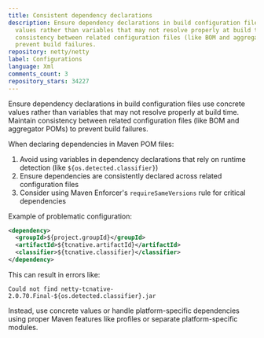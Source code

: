 ```yaml
---
title: Consistent dependency declarations
description: Ensure dependency declarations in build configuration files use concrete
  values rather than variables that may not resolve properly at build time. Maintain
  consistency between related configuration files (like BOM and aggregator POMs) to
  prevent build failures.
repository: netty/netty
label: Configurations
language: Xml
comments_count: 3
repository_stars: 34227
---
```


Ensure dependency declarations in build configuration files use concrete values rather than variables that may not resolve properly at build time. Maintain consistency between related configuration files (like BOM and aggregator POMs) to prevent build failures.

When declaring dependencies in Maven POM files:

1. Avoid using variables in dependency declarations that rely on runtime detection (like `${os.detected.classifier}`)
2. Ensure dependencies are consistently declared across related configuration files
3. Consider using Maven Enforcer's `requireSameVersions` rule for critical dependencies

Example of problematic configuration:
```xml
<dependency>
  <groupId>${project.groupId}</groupId>
  <artifactId>${tcnative.artifactId}</artifactId>
  <classifier>${tcnative.classifier}</classifier>
</dependency>
```

This can result in errors like:
```
Could not find netty-tcnative-2.0.70.Final-${os.detected.classifier}.jar
```

Instead, use concrete values or handle platform-specific dependencies using proper Maven features like profiles or separate platform-specific modules.